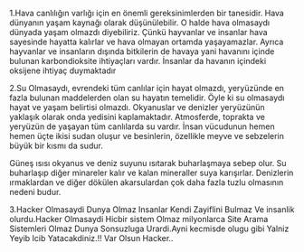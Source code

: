 1.Hava canlılığın varlığı için en önemli gereksinimlerden bir tanesidir. Hava dünyanın yaşam kaynağı olarak düşünülebilir. O halde hava olmasaydı dünyada yaşam olmazdı diyebiliriz. Çünkü hayvanlar ve insanlar hava sayesinde hayatta kalırlar ve hava olmayan ortamda yaşayamazlar. Ayrıca hayvanlar ve insanların dışında bitkilerin de havaya yani havanını içinde bulunan karbondioksite ihtiyaçları vardır. İnsanlar da havanın içindeki oksijene ihtiyaç duymaktadır

2.Su Olmasaydı, evrendeki tüm canlılar için hayat olmazdı, yeryüzünde en fazla bulunan maddelerden olan su hayatın temelidir. Öyle ki su olmasaydı hayat ve yaşam belirtisi olmazdı. Okyanuslar ve denizler yeryüzünün yaklaşık olarak onda yedisini kaplamaktadır. Atmosferde, toprakta ve yeryüzün de yaşayan tüm canlılarda su vardır. İnsan vücudunun hemen hemen üçte ikisi sudan oluşur ve besinlerin, özellikle meyve ve sebzelerin büyük bir kısmı da sudur.

Güneş ısısı okyanus ve deniz suyunu ısıtarak buharlaşmaya sebep olur. Su buharlaşıp diğer minareler kalır ve kalan mineraller suya karışırlar. Denizlerin ırmaklardan ve diğer dökülen akarsulardan çok daha fazla tuzlu olmasının nedeni budur.


3.Hacker Olmasaydi Dunya Olmaz Insanlar Kendi Zayiflini Bulmaz Ve insanlik olurdu.Hacker Olmasaydi Hicbir sistem Olmaz milyonlarca Site Arama Sistemleri Olmaz Dunya Sonsuzluga Urardi.Ayni kecmisde olugu gibi Yalniz Yeyib Icib Yatacakdiniz.!! Var Olsun Hacker..

